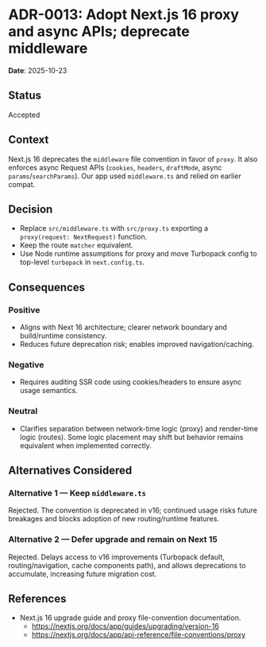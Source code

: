 # ADR-0013: Adopt Next.js 16 proxy and async APIs; deprecate middleware

**Date**: 2025-10-23

## Status

Accepted

## Context

Next.js 16 deprecates the `middleware` file convention in favor of `proxy`. It also enforces async Request APIs (`cookies`, `headers`, `draftMode`, async `params`/`searchParams`). Our app used `middleware.ts` and relied on earlier compat.

## Decision

- Replace `src/middleware.ts` with `src/proxy.ts` exporting a `proxy(request: NextRequest)` function.
- Keep the route `matcher` equivalent.
- Use Node runtime assumptions for proxy and move Turbopack config to top-level `turbopack` in `next.config.ts`.

## Consequences

### Positive

- Aligns with Next 16 architecture; clearer network boundary and build/runtime consistency.
- Reduces future deprecation risk; enables improved navigation/caching.

### Negative

- Requires auditing SSR code using cookies/headers to ensure async usage semantics.

### Neutral

- Clarifies separation between network-time logic (proxy) and render-time logic (routes). Some logic placement may shift but behavior remains equivalent when implemented correctly.

## Alternatives Considered

### Alternative 1 — Keep `middleware.ts`

Rejected. The convention is deprecated in v16; continued usage risks future breakages and blocks adoption of new routing/runtime features.

### Alternative 2 — Defer upgrade and remain on Next 15

Rejected. Delays access to v16 improvements (Turbopack default, routing/navigation, cache components path), and allows deprecations to accumulate, increasing future migration cost.

## References

- Next.js 16 upgrade guide and proxy file-convention documentation.
  - <https://nextjs.org/docs/app/guides/upgrading/version-16>
  - <https://nextjs.org/docs/app/api-reference/file-conventions/proxy>
